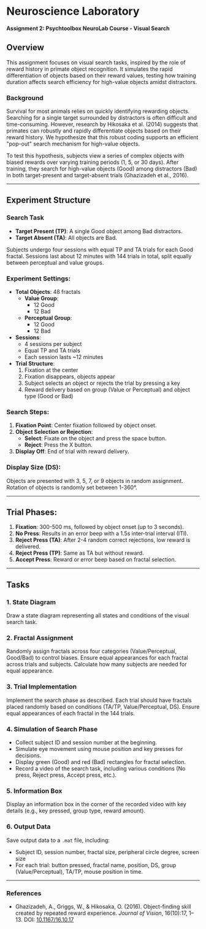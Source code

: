 # Neuroscience Laboratory  
**Assignment 2: Psychtoolbox NeuroLab Course - Visual Search**

## Overview

This assignment focuses on visual search tasks, inspired by the role of reward history in primate object recognition. It simulates the rapid differentiation of objects based on their reward values, testing how training duration affects search efficiency for high-value objects amidst distractors.

### Background
Survival for most animals relies on quickly identifying rewarding objects. Searching for a single target surrounded by distractors is often difficult and time-consuming. However, research by Hikosaka et al. (2014) suggests that primates can robustly and rapidly differentiate objects based on their reward history. We hypothesize that this robust coding supports an efficient "pop-out" search mechanism for high-value objects.

To test this hypothesis, subjects view a series of complex objects with biased rewards over varying training periods (1, 5, or 30 days). After training, they search for high-value objects (Good) among distractors (Bad) in both target-present and target-absent trials (Ghazizadeh et al., 2016).

---

## Experiment Structure

### Search Task
- **Target Present (TP)**: A single Good object among Bad distractors.
- **Target Absent (TA)**: All objects are Bad.

Subjects undergo four sessions with equal TP and TA trials for each Good fractal. Sessions last about 12 minutes with 144 trials in total, split equally between perceptual and value groups.

### Experiment Settings:
- **Total Objects**: 48 fractals
  - **Value Group**:
    - 12 Good
    - 12 Bad
  - **Perceptual Group**:
    - 12 Good
    - 12 Bad
- **Sessions**:
  - 4 sessions per subject
  - Equal TP and TA trials
  - Each session lasts ~12 minutes
- **Trial Structure**:
  1. Fixation at the center
  2. Fixation disappears, objects appear
  3. Subject selects an object or rejects the trial by pressing a key
  4. Reward delivery based on group (Value or Perceptual) and object type (Good or Bad)

### Search Steps:
1. **Fixation Point**: Center fixation followed by object onset.
2. **Object Selection or Rejection**:
   - **Select**: Fixate on the object and press the space button.
   - **Reject**: Press the X button.
3. **Display Off**: End of trial with reward delivery.

### Display Size (DS):
Objects are presented with 3, 5, 7, or 9 objects in random assignment. Rotation of objects is randomly set between 1-360°.

---

## Trial Phases:
1. **Fixation**: 300-500 ms, followed by object onset (up to 3 seconds).
2. **No Press**: Results in an error beep with a 1.5s inter-trial interval (ITI).
3. **Reject Press (TA)**: After 2-4 random correct rejections, low reward is delivered.
4. **Reject Press (TP)**: Same as TA but without reward.
5. **Accept Press**: Reward or error beep based on fractal selection.

---

## Tasks

### 1. **State Diagram**  
Draw a state diagram representing all states and conditions of the visual search task.

### 2. **Fractal Assignment**  
Randomly assign fractals across four categories (Value/Perceptual, Good/Bad) to control biases. Ensure equal appearances for each fractal across trials and subjects. Calculate how many subjects are needed for equal appearance.

### 3. **Trial Implementation**  
Implement the search phase as described. Each trial should have fractals placed randomly based on conditions (TA/TP, Value/Perceptual, DS). Ensure equal appearances of each fractal in the 144 trials.

### 4. **Simulation of Search Phase**  
- Collect subject ID and session number at the beginning.
- Simulate eye movement using mouse position and key presses for decisions.
- Display green (Good) and red (Bad) rectangles for fractal selection.
- Record a video of the search task, including various conditions (No press, Reject press, Accept press, etc.).

### 5. **Information Box**  
Display an information box in the corner of the recorded video with key details (e.g., key pressed, group type, reward amount).

### 6. **Output Data**  
Save output data to a `.mat` file, including:
  - Subject ID, session number, fractal size, peripheral circle degree, screen size
  - For each trial: button pressed, fractal name, position, DS, group (Value/Perceptual), TA/TP, mouse position in time.

---


### References

- Ghazizadeh, A., Griggs, W., & Hikosaka, O. (2016). Object-finding skill created by repeated reward experience. *Journal of Vision*, 16(10):17, 1–13. DOI: [10.1167/16.10.17](https://doi.org/10.1167/16.10.17)

